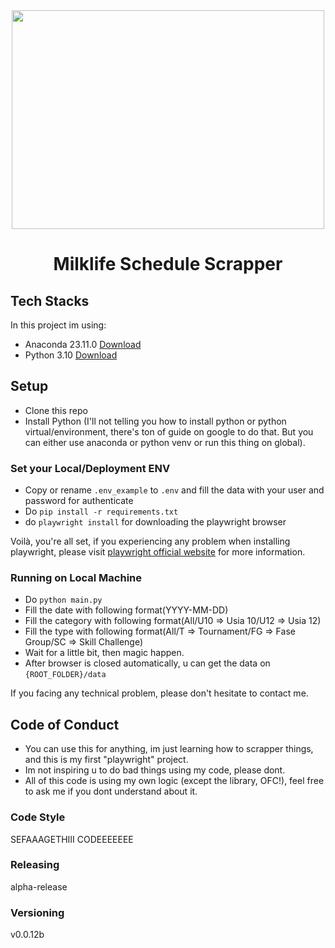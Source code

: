 <div align="center">
   <img width="500" height="350" src="https://milklifesoccer.com/assets/images/milklife_logo-horz.png" />
   <br />
   <div align="center">
     <h1>Milklife Schedule Scrapper</h1>
<!--      <img src="https://github.com/SandyMaull/SKRB-PDF/actions/workflows/sandbox-hosting.yml/badge.svg" /> -->
   </div>
</div>



## Tech Stacks


In this project im using:
- Anaconda 23.11.0 [Download](https://www.anaconda.com/download)
- Python 3.10 [Download](https://www.python.org/downloads)

## Setup
- Clone this repo
- Install Python (I'll not telling you how to install python or python virtual/environment, there's ton of guide on google to do that. But you can either use anaconda or python venv or run this thing on global).

### Set your Local/Deployment ENV
- Copy or rename `.env_example` to `.env` and fill the data with your user and password for authenticate
- Do `pip install -r requirements.txt`
- do `playwright install` for downloading the playwright browser

Voilà, you're all set, if you experiencing any problem when installing playwright, please visit [playwright official website](https://playwright.dev/python/docs/intro) for more information.

### Running on Local Machine
- Do `python main.py`
- Fill the date with following format(YYYY-MM-DD)
- Fill the category with following format(All/U10 => Usia 10/U12 => Usia 12)
- Fill the type with following format(All/T => Tournament/FG => Fase Group/SC => Skill Challenge)
- Wait for a little bit, then magic happen.
- After browser is closed automatically, u can get the data on `{ROOT_FOLDER}/data` 

If you facing any technical problem, please don't hesitate to contact me.

## Code of Conduct
- You can use this for anything, im just learning how to scrapper things, and this is my first "playwright" project.
- Im not inspiring u to do bad things using my code, please dont.
- All of this code is using my own logic (except the library, OFC!), feel free to ask me if you dont understand about it.

### Code Style
SEFAAAGETHIII CODEEEEEEE

### Releasing
alpha-release

### Versioning
v0.0.12b